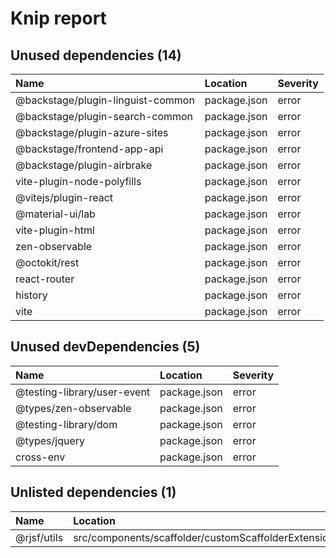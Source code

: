 # Knip report

## Unused dependencies (14)

| Name                              | Location     | Severity |
| :-------------------------------- | :----------- | :------- |
| @backstage/plugin-linguist-common | package.json | error    |
| @backstage/plugin-search-common   | package.json | error    |
| @backstage/plugin-azure-sites     | package.json | error    |
| @backstage/frontend-app-api       | package.json | error    |
| @backstage/plugin-airbrake        | package.json | error    |
| vite-plugin-node-polyfills        | package.json | error    |
| @vitejs/plugin-react              | package.json | error    |
| @material-ui/lab                  | package.json | error    |
| vite-plugin-html                  | package.json | error    |
| zen-observable                    | package.json | error    |
| @octokit/rest                     | package.json | error    |
| react-router                      | package.json | error    |
| history                           | package.json | error    |
| vite                              | package.json | error    |

## Unused devDependencies (5)

| Name                        | Location     | Severity |
| :-------------------------- | :----------- | :------- |
| @testing-library/user-event | package.json | error    |
| @types/zen-observable       | package.json | error    |
| @testing-library/dom        | package.json | error    |
| @types/jquery               | package.json | error    |
| cross-env                   | package.json | error    |

## Unlisted dependencies (1)

| Name        | Location                                                 | Severity |
| :---------- | :------------------------------------------------------- | :------- |
| @rjsf/utils | src/components/scaffolder/customScaffolderExtensions.tsx | error    |

